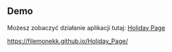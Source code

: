 ## Demo
Możesz zobaczyć działanie aplikacji tutaj: [Holiday Page]( https://filemonekk.github.io/Holiday_Page/)
   
   https://filemonekk.github.io/Holiday_Page/
